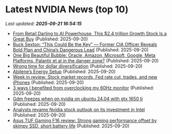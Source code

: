 # Latest NVIDIA News (top 10)
_Last updated: **2025-09-21 16:54:15**_

- [From Retail Darling to AI Powerhouse, This $2.4 trillion Growth Stock Is a Great Buy](https://www.barchart.com/story/news/34937991/from-retail-darling-to-ai-powerhouse-this-2-4-trillion-growth-stock-is-a-great-buy) (Published: 2025-09-20)
- [Buck Sexton: “This Could Be the Key” — Former CIA Officer Reveals Bold Plan and China’s Dangerous Lead](https://www.globenewswire.com/news-release/2025/09/20/3153510/0/en/Buck-Sexton-This-Could-Be-the-Key-Former-CIA-Officer-Reveals-Bold-Plan-and-China-s-Dangerous-Lead.html) (Published: 2025-09-20)
- [One Big Beautiful Bubble: Oracle, Amazon, Microsoft, Google, Meta Platforms, Palantir et al in the danger zone?](https://www.thehindubusinessline.com/portfolio/big-story/one-big-beautiful-bubble-oracle-amazon-microsoft-google-meta-platforms-palantir-et-al-in-the-danger-zone/article70070297.ece) (Published: 2025-09-20)
- [Wrong time for dollar diversification](https://www.thehindubusinessline.com/portfolio/personal-finance/wrong-time-for-dollar-diversification/article70069319.ece) (Published: 2025-09-20)
- [Abilene’s Energy Setup](https://www.forbes.com/sites/johnwerner/2025/09/20/abilenes-energy-setup/) (Published: 2025-09-20)
- [Week in review: Stock market records, Fed rate cut, trades, and new iPhones](https://biztoc.com/x/b83f5046a06e93f3) (Published: 2025-09-20)
- [3 ways I benefited from overclocking my 60Hz monitor](https://www.xda-developers.com/how-i-benefited-from-overclocking-my-60hz-monitor/) (Published: 2025-09-20)
- [Gdm freezes when on nvidia on ubuntu 24.04 with gtx 1650 ti](https://askubuntu.com/questions/1556339/gdm-freezing-with-liquorix-kernel-6-16-7-1) (Published: 2025-09-20)
- [Analysts revamp Nvidia stock outlook on its investment in Intel](https://biztoc.com/x/420829c3e789af68) (Published: 2025-09-20)
- [Asus TUF Gaming F16 review: Strong gaming performance offset by skimpy SSD, short battery life](https://www.tomshardware.com/laptops/gaming-laptops/asus-tuf-gaming-f16-review) (Published: 2025-09-20)
